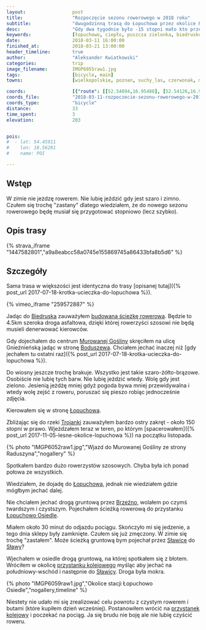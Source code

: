 ```yaml
---
layout:                 post
title:                  "Rozpoczęcie sezonu rowerowego w 2018 roku"
subtitle:               "dwugodzinną trasą do Łopuchowa przez okolice Puszczy Zielonki, dwa tygodnie temu było -15 stopni a teraz jest +15"
desc:                   "Gdy dwa tygodnie było -15 stopni mało kto przewidywał, że temperatura może wzrosnąć o 30 stopni. Dzisiaj była idealna pogoda na jeżdzenie i nie mogłem tego zignorować.. "
keywords:               [łopuchowo, ciepło, puszcza zielonka, biedrusko]
date:                   2018-03-11 16:00:00
finished_at:            2018-03-21 13:00:00
header_timeline:        true
author:                 "Aleksander Kwiatkowski"
categories:             trip
image_filename:         IMGP6055raw1.jpg
tags:                   [bicycle, main]
towns:                  [wielkopolskie, poznan, suchy_las, czerwonak, murowana_goslina]

coords:                 [{"route": [[52.54094,16.95488], [52.54126,16.97239], [52.55691,16.97565], [52.57705,16.99419], [52.57037,17.03075], [52.58128,17.07530], [52.59103,17.09006], [52.61230,17.09049], [52.61902,17.11015]], "type": "bicycle"}]
coords_file:            "2018-03-11-rozpoczecie-sezonu-rowerowego-w-2018.json"
coords_type:            "bicycle"
distance:               33
time_spent:             3
elevation:              203


pois:
#  - lat: 54.45911
#    lon: 18.56281
#    name: POI

---
```


[sciezka-rowerowa]: http://www.gloswielkopolski.pl/artykul/3728048,wybuduja-sciezke-rowerowa-z-radojewa-do-biedruska,id,t.html

[wiki-trojanka-rzeka]: https://pl.wikipedia.org/wiki/Trojanka_(rzeka)
[wiki-biedrusko]: https://pl.wikipedia.org/wiki/Biedrusko
[wiki-murowana-goslina]: https://pl.wikipedia.org/wiki/Murowana_Go%C5%9Blina
[wiki-boduszewo]: https://pl.wikipedia.org/wiki/Boduszewo_(wie%C5%9B_w_wojew%C3%B3dztwie_wielkopolskim)
[wiki-lopuchowo]: https://pl.wikipedia.org/wiki/%C5%81opuchowo_(wojew%C3%B3dztwo_wielkopolskie)
[wiki-brzezno]: https://pl.wikipedia.org/wiki/Brze%C5%BAno_(powiat_w%C4%85growiecki)
[wiki-lopuchowo-osiedle]: https://pl.wikipedia.org/wiki/%C5%81opuchowo_Osiedle
[wiki-slawica]: https://pl.wikipedia.org/wiki/S%C5%82awica_(wojew%C3%B3dztwo_wielkopolskie)
[wiki-slawa]: https://pl.wikipedia.org/wiki/S%C5%82awa_Wielkopolska

## Wstęp

W zimie nie jeżdzę rowerem. Nie lubię jeździć gdy jest szaro i zimno. Czułem
się trochę "zastany" dlatego wiedziałem, że do nowego sezonu rowerowego
będę musiał się przygotować stopniowo (lecz szybko).

## Opis trasy

{% strava_iframe "1447582801","a9a8eabcc58a0745e155869745a86433bfa8b5d6" %}

## Szczegóły

Sama trasa w większości jest identyczna do trasy
[opisanej tutaj]({% post_url 2017-07-18-krotka-ucieczka-do-lopuchowa %}).

{% vimeo_iframe "259572887" %}

Jadąc do [Biedruska][wiki-biedrusko] zauważyłem
[budowaną ścieżkę rowerową][sciezka-rowerowa]. Będzie to 4.5km
szeroka droga asfaltowa, dzięki której rowerzyści szosowi
nie będą musieli denerwować kierowców.

Gdy dojechałem do centrum [Murowanej Gośliny][wiki-murowana-goslina]
skręciłem na ulicę Gnieźnieńską jadąc w stronę
[Boduszewa][wiki-boduszewo]. Chciałem jechać inaczej niż
[gdy jechałem tu ostatni raz]({% post_url 2017-07-18-krotka-ucieczka-do-lopuchowa %}).

Do wiosny jeszcze trochę brakuje. Wszystko jest takie szaro-źółto-brązowe.
Osobiście nie lubię tych barw. Nie lubię jeździć wtedy. Wolę gdy jest
zielono. Jesienią jeżdżę mniej gdyż pogoda bywa mniej przewidywalna i wtedy
wolę zejść z roweru, poruszać się pieszo robiąc jednocześnie zdjęcia.

Kierowałem się w stronę [Łopuchowa][wiki-lopuchowo].

Zbliżając się do rzeki [Trojanki][wiki-trojanka-rzeka] zauważyłem bardzo
ostry zakręt - około 150 stopni w prawo. Wjeżdzałem teraz
w teren, po którym
[spacerowałem]({% post_url 2017-11-05-lesne-okolice-lopuchowa %})
na początku listopada.

{% photo "IMGP6052raw1.jpg","Wjazd do Murowanej Gośliny ze strony Raduszyna","nogallery" %}

Spotkałem bardzo dużo rowerzystów szosowych. Chyba była ich ponad połowa
ze wszystkich.

Wiedziałem, że dojadę do [Łopuchowa][wiki-lopuchowo], jednak
nie wiedziałem gdzie mógłbym jechać dalej.

Nie chciałem jechać drogą gruntową przez [Brzeźno][wiki-brzezno],
wolałem po czymś twardszym i czystszym. Pojechałem
ścieżką rowerową do przystanku [Łopuchowo Osiedle][wiki-lopuchowo-osiedle].

Miałem około 30 minut do odjazdu pociągu. Skończyło mi się jedzenie,
a tego dnia sklepy były zamknięte. Czułem się już zmęczony.
W zimie się trochę "zastałem". Może ścieżką gruntową bym
pojechał przez [Sławicę][wiki-slawica] do [Sławy][wiki-slawa]?

Wjechałem w osiedle drogą gruntową, na której spotkałem się z błotem.
Wróciłem w okolicę [przystanku kolejowego][wiki-lopuchowo-osiedle]
myśląc aby jechać na południowy-wschód i następnie do
[Sławicy][wiki-slawica]. Droga była mokra.

{% photo "IMGP6059raw1.jpg","Okolice stacji Łopuchowo Osiedle","nogallery,timeline" %}

Niestety nie udało mi się zrealizować celu powrotu z czystym
rowerem i butami (które kupiłem dzień wcześniej).
Postanowiłem wrócić na [przystanek kolejowy][wiki-lopuchowo-osiedle] i poczekać
na pociąg. Ja się brudu nie boję ale nie lubię czyścić roweru.
